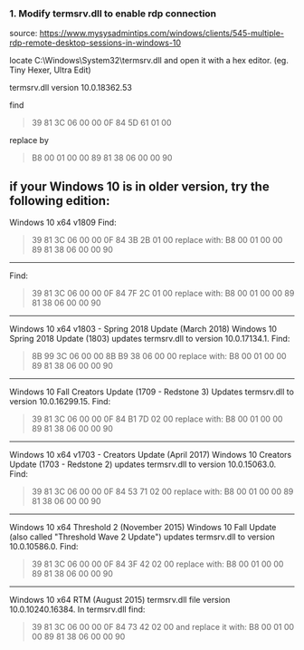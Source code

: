 ### 1. Modify termsrv.dll to enable rdp connection

source: https://www.mysysadmintips.com/windows/clients/545-multiple-rdp-remote-desktop-sessions-in-windows-10

locate C:\Windows\System32\termsrv.dll and open it with a hex editor. (eg. Tiny Hexer, Ultra Edit)

termsrv.dll version 10.0.18362.53

find
> 39 81 3C 06 00 00 0F 84 5D 61 01 00

replace by
> B8 00 01 00 00 89 81 38 06 00 00 90

if your Windows 10 is in older version, try the following edition:
-----------------------------------------------------------------------------------------------------------------------------
Windows 10 x64 v1809
Find:
> 39 81 3C 06 00 00 0F 84 3B 2B 01 00
replace with:
> B8 00 01 00 00 89 81 38 06 00 00 90
-----------------------------------------------------------------------------------------------------------------------------
Find:
> 39 81 3C 06 00 00 0F 84 7F 2C 01 00
replace with:
> B8 00 01 00 00 89 81 38 06 00 00 90
-----------------------------------------------------------------------------------------------------------------------------
Windows 10 x64 v1803 - Spring 2018 Update (March 2018)
Windows 10 Spring 2018 Update (1803) updates termsrv.dll to version 10.0.17134.1. 
Find:
> 8B 99 3C 06 00 00 8B B9 38 06 00 00
replace with:
> B8 00 01 00 00 89 81 38 06 00 00 90
-----------------------------------------------------------------------------------------------------------------------------
Windows 10 Fall Creators Update (1709 -  Redstone 3) 
Updates termsrv.dll to version 10.0.16299.15. 
Find:
> 39 81 3C 06 00 00 0F 84 B1 7D 02 00
replace with:
> B8 00 01 00 00 89 81 38 06 00 00 90
-----------------------------------------------------------------------------------------------------------------------------
Windows 10 x64 v1703 - Creators Update (April 2017)
Windows 10 Creators Update (1703 -  Redstone 2) updates termsrv.dll to version 10.0.15063.0. 
Find:
> 39 81 3C 06 00 00 0F 84 53 71 02 00
replace with:
> B8 00 01 00 00 89 81 38 06 00 00 90
-----------------------------------------------------------------------------------------------------------------------------
Windows 10 x64 Threshold 2 (November 2015)
Windows 10 Fall Update (also called "Threshold Wave 2 Update") updates termsrv.dll to version 10.0.10586.0. 
Find:
> 39 81 3C 06 00 00 0F 84 3F 42 02 00
replace with:
> B8 00 01 00 00 89 81 38 06 00 00 90
-----------------------------------------------------------------------------------------------------------------------------
Windows 10 x64 RTM (August 2015)
termsrv.dll file version 10.0.10240.16384.
In termsrv.dll find:
> 39 81 3C 06 00 00 0F 84 73 42 02 00
and replace it with:
> B8 00 01 00 00 89 81 38 06 00 00 90

